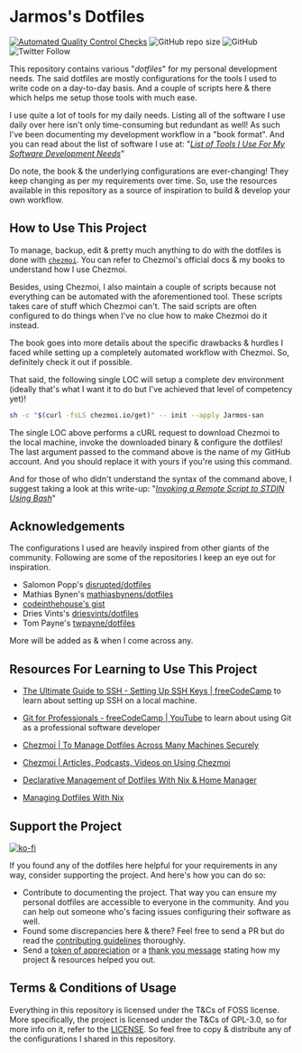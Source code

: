 # Jarmos's Dotfiles

[![Automated Quality Control Checks](https://github.com/Jarmos-san/dotfiles/actions/workflows/main.yml/badge.svg)](https://github.com/Jarmos-san/dotfiles/actions/workflows/main.yml)
![GitHub repo size](https://img.shields.io/github/repo-size/Jarmos-san/dotfiles?label=Repo%20Size&logo=GitHub&style=flat-square)
![GitHub](https://img.shields.io/github/license/Jarmos-san/dotfiles?label=License&logo=GitHub&style=flat-square)
![Twitter Follow](https://img.shields.io/twitter/follow/Jarmosan?style=social)

This repository contains various "_dotfiles_" for my personal development needs.
The said dotfiles are mostly configurations for the tools I used to write code
on a day-to-day basis. And a couple of scripts here & there which helps me setup
those tools with much ease.

I use quite a lot of tools for my daily needs. Listing all of the software I use
daily over here isn't only time-consuming but redundant as well! As such I've
been documenting my development workflow in a "book format". And you can read
about the list of software I use at:
"[_List of Tools I Use For My Software Development Needs_](https://dev-workflow.vercel.app/tools-used)"

Do note, the book & the underlying configurations are ever-changing! They keep
changing as per my requirements over time. So, use the resources available in
this repository as a source of inspiration to build & develop your own workflow.

## How to Use This Project

To manage, backup, edit & pretty much anything to do with the dotfiles is done
with [`chezmoi`](https://chezmoi.io). You can refer to Chezmoi's official docs &
my books to understand how I use Chezmoi.

Besides, using Chezmoi, I also maintain a couple of scripts because not
everything can be automated with the aforementioned tool. These scripts takes
care of stuff which Chezmoi can't. The said scripts are often configured to do
things when I've no clue how to make Chezmoi do it instead.

The book goes into more details about the specific drawbacks & hurdles I faced
while setting up a completely automated workflow with Chezmoi. So, definitely
check it out if possible.

That said, the following single LOC will setup a complete dev environment
(ideally that's what I want it to do but I've achieved that level of competency
yet)!

```bash
sh -c "$(curl -fsLS chezmoi.io/get)" -- init --apply Jarmos-san
```

The single LOC above performs a cURL request to download Chezmoi to the local
machine, invoke the downloaded binary & configure the dotfiles! The last
argument passed to the command above is the name of my GitHub account. And you
should replace it with yours if you're using this command.

And for those of who didn't understand the syntax of the command above, I
suggest taking a look at this write-up:
"[_Invoking a Remote Script to STDIN Using Bash_](https://til-jarmos.vercel.app/invoking-remote-script-to-bash)"

## Acknowledgements

The configurations I used are heavily inspired from other giants of the
community. Following are some of the repositories I keep an eye out for
inspiration.

- Salomon Popp's [disrupted/dotfiles](https://github.com/disrupted/dotfiles)
- Mathias Bynen's
  [mathiasbynens/dotfiles](https://github.com/mathiasbynens/dotfiles)
- [codeinthehouse's gist](https://gist.githubusercontent.com/codeinthehole/26b37efa67041e1307db/raw/67c06401c3cdb7f7f96aa9054e95cbe0e473b7f0/osx_bootstrap.sh)
- Dries Vints's [driesvints/dotfiles](https://github.com/driesvints/dotfiles)
- Tom Payne's [twpayne/dotfiles](https://github.com/twpayne/dotfiles)

More will be added as & when I come across any.

## Resources For Learning to Use This Project

- [The Ultimate Guide to SSH - Setting Up SSH Keys | freeCodeCamp](https://www.freecodecamp.org/news/the-ultimate-guide-to-ssh-setting-up-ssh-keys)
  to learn about setting up SSH on a local machine.

- [Git for Professionals - freeCodeCamp | YouTube](https://youtu.be/Uszj_k0DGsg)
  to learn about using Git as a professional software developer

- [Chezmoi | To Manage Dotfiles Across Many Machines Securely](https://www.chezmoi.io/links/articles-podcasts-and-videos/)

- [Chezmoi | Articles, Podcasts, Videos on Using Chezmoi](https://www.chezmoi.io/links/articles-podcasts-and-videos)

- [Declarative Management of Dotfiles With Nix & Home Manager](https://www.bekk.christmas/post/2021/16/dotfiles-with-nix-and-home-manager)

- [Managing Dotfiles With Nix](https://alexpearce.me/2021/07/managing-dotfiles-with-nix)

## Support the Project

[![ko-fi](https://ko-fi.com/img/githubbutton_sm.svg)](https://ko-fi.com/jarmos)

If you found any of the dotfiles here helpful for your requirements in any way,
consider supporting the project. And here's how you can do so:

- Contribute to documenting the project. That way you can ensure my personal
  dotfiles are accessible to everyone in the community. And you can help out
  someone who's facing issues configuring their software as well.
- Found some discrepancies here & there? Feel free to send a PR but do read the
  [contributing guidelines](./.github/CONTRIBUTING.md) thoroughly.
- Send a [token of appreciation](https://ko-fi.com/jarmos) or a
  [thank you message](https://saythanks.io/to/somraj.1994) stating how my
  project & resources helped you out.

## Terms & Conditions of Usage

Everything in this repository is licensed under the T&Cs of FOSS license. More
specifically, the project is licensed under the T&Cs of GPL-3.0, so for more
info on it, refer to the [LICENSE](./LICENSE). So feel free to copy & distribute
any of the configurations I shared in this repository.
